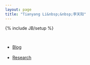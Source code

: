 ```yaml
---
layout: page
title: "Tianyang Li&nbsp;&nbsp;李天阳"
---
```

{% include JB/setup %}

<br>
<ul class="research">
    <li><a href="/blog.html">Blog</a><br><br></li>
    <li><a href="/research/">Research</a><br></li>
</ul>
<br>

